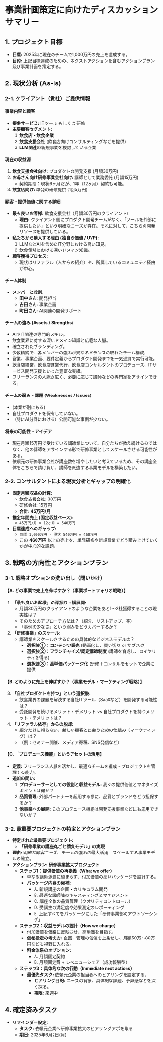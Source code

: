 # **事業計画策定に向けたディスカッションサマリー**

## **1\. プロジェクト目標**

-   **目標:** 2025年に現在のチームで1,000万円の売上を達成する。
-   **目的:** 上記目標達成のための、ネクストアクションを含むアクションプラン及び事業計画を策定する。

## **2\. 現状分析 (As-Is)**

### **2-1. クライアント（貴社）ご提供情報**

#### **事業内容と顧客**

-   **提供サービス:** ITツール もしくは 研修
-   **主要顧客セグメント:**
    1.  **飲食店・飲食企業**
    2.  **飲食支援会社** (飲食店向けコンサルティングなどを提供)
    3.  **LLM関連**の新規事業を検討している企業

#### **現在の収益源**

1.  **飲食支援会社向け:** プロダクトの開発支援 (月額30万円)
2.  **お母さん向け研修事業会社向け:** 講師として業務委託 (月額15万円)
    -   契約期間：現状6ヶ月だが、1年（12ヶ月）契約も可能。
3.  **飲食店向け:** 単発の研修提供 (1回5万円)

#### **顧客・提供価値に関する詳細**

-   **最も良いお客様:** 飲食支援会社（月額30万円のクライアント）
    -   **理由:** クライアント側にプロダクト開発チームがなく、「ツールを外部に提供したい」という明確なニーズが存在。それに対して、こちらの開発リソースを提供している。
-   **私たちから購入する理由 (独自の価値 / UVP):**
    1.  LLMなどAIを含めたIT分野における高い知見。
    2.  飲食領域における深いドメイン知識。
-   **顧客獲得プロセス:**
    -   現状はリファラル（人からの紹介）や、所属しているコミュニティ経由が中心。

#### **チーム体制**

-   **メンバーと役割:**
    -   **田中さん:** 開発担当
    -   **吉田さん:** 事業企画
    -   **町田さん:** AI関連の開発サポート

#### **チームの強み (Assets / Strengths)**

-   AIやIT関連の専門的スキル。
-   飲食業界に対する深いドメイン知識と広範な人脈。
-   確立されたブランディング。
-   少数精鋭で、各メンバーの強みが異なるバランスの取れたチーム構成。
-   営業、事業企画、要件定義からプロダクト開発までを一気通貫で実行可能。
-   飲食店経営、飲食店運営代行、飲食店コンサルタントのプロデュース、ITサービス開発支援といった豊富な実績。
-   フリーランスの人脈が広く、必要に応じて講師などの専門家をアサインできる。

#### **チームの弱み・課題 (Weaknesses / Issues)**

-   (本業が別にある)
-   自社プロダクトを保有していない。
-   （特にAI分野における）公開可能な事例が少ない。

#### **将来の可能性・アイデア**

-   現在月額15万円で受けている講師業について、自分たちが教え続けるのではなく、他の講師をアサインする形で研修事業としてスケールさせる可能性がある。
-   依頼元の研修事業会社が講座数を増やしたいと考えているため、その講座全体をこちらで請け負い、講師を派遣する事業モデルを構築したい。

### **2-2. コンサルタントによる現状分析とギャップの明確化**

-   **固定月額収益の計算:**
    -   飲食支援会社: 30万円
    -   研修会社: 15万円
    -   **合計: 45万円/月**
-   **推定年間売上 (固定収益ベース):**
    -   `45万円/月 × 12ヶ月 = 540万円`
-   **目標達成へのギャップ:**
    -   `目標 1,000万円 - 現状 540万円 = 460万円`
    -   この **460万円** 以上の売上を、単発研修や新規事業でどう積み上げていくかが中心的な課題。

## **3\. 戦略の方向性とアクションプラン**

### **3-1. 戦略オプションの洗い出し（問いかけ）**

#### **【A. どの事業で売上を伸ばすか？（事業ポートフォリオ戦略）】**

1.  **「最も良いお客様」の深掘り・横展開:**
    -   月額30万円のクライアントのような企業をあと1〜2社獲得することの現実性は？
    -   そのためのアプローチ方法は？（紹介、リストアップ、等）
    -   「事例の少なさ」という弱みをどうカバーするか？
2.  **「研修事業」のスケール:**
    -   講師業をスケールさせるための具体的なビジネスモデルは？
        -   **選択肢①：コンテンツ販売** (動画化し、買い切り or サブスク)
        -   **選択肢②：フランチャイズ/認定講師制度** (講師を育成し、ロイヤリティを得る)
        -   **選択肢③：高単価パッケージ化** (研修＋コンサルをセットで企業に提供)

#### **【B. どのように売上を伸ばすか？（事業モデル・マーケティング戦略）】**

3.  **「自社プロダクトを持つ」という選択肢:**
    -   飲食業界の課題を解決する自社ITツール（SaaSなど）を開発する可能性は？
    -   受託開発を続けるメリット・デメリット vs 自社プロダクトを持つメリット・デメリットは？
4.  **「リファラル依存」からの脱却:**
    -   紹介だけに頼らない、新しい顧客と出会うための仕組み（マーケティング）は？
    -   （例：セミナー開催、メディア寄稿、SNS発信など）

#### **【C. 「プロデュース機能」というアセットの活用】**

-   **定義:** フリーランス人脈を活かし、最適なチームを編成・プロジェクトを管理する能力。
-   **追加の問い:**
    1.  **プロデューサーとしての役割と収益モデル:** 我々の提供価値とマネタイズポイントは何か？
    2.  **品質管理:** 外部パートナーを起用する際に、品質とブランドをどう担保するか？
    3.  **他事業への展開:** このプロデュース機能は開発支援事業などにも応用できないか？

### **3-2. 最重要プロジェクトの特定とアクションプラン**

-   **特定された最重要プロジェクト:**
    -   **「研修事業の講座丸ごと請負モデル」の実現**
-   **理由:** 明確な顧客ニーズ、チームの強みの最大活用、スケールする事業モデルの確立。
-   **アクションプラン: 研修事業拡大プロジェクト**
    -   **ステップ1：提供価値の再定義（What we offer）**
        -   単なる講師派遣に留まらず、付加価値の高いパッケージを設計する。
        -   **パッケージ内容の候補:**
            -   A. 新規講座の企画・カリキュラム開発
            -   B. 最適な講師陣のキャスティングとマネジメント
            -   C. 講座全体の品質管理（クオリティコントロール）
            -   D. 受講生の満足度や効果測定のレポーティング
            -   E. 上記すべてをパッケージにした「研修事業部のアウトソーシング」
    -   **ステップ2：収益モデルの設計（How we charge）**
        -   付加価値を価格に反映させ、高単価を目指す。
        -   **価格設定の考え方:** 企画・管理の価値を上乗せし、月額50万〜80万円なども視野に入れる。
        -   **料金体系のオプション:**
            -   A. 月額固定契約
            -   B. 月額固定費 + レベニューシェア（成功報酬型）
    -   **ステップ3：具体的な次の行動（Immediate next actions）**
        -   **最優先タスク:** 依頼元企業の担当者へのヒアリングを設定する。
            -   **ヒアリング目的:** ニーズの背景、具体的な課題、予算感などを深く探る。
            -   **期限:** 来週中

## **4\. 確定済みタスク**

-   **リマインダー設定:**
    -   **タスク:** 依頼元企業へ研修事業拡大のヒアリングアポを取る
    -   **期日:** 2025年6月2日(月) 